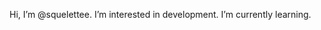Hi, I’m @squelettee.
I’m interested in development.
I’m currently learning.

<!---
squelettee/squelettee is a ✨ special ✨ repository because its `README.md` (this file) appears on your GitHub profile.
You can click the Preview link to take a look at your changes.
--->
